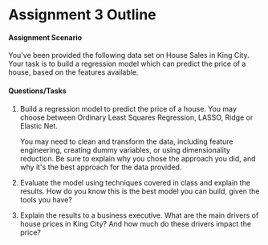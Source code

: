 # Assignment 3 Outline

#### Assignment Scenario

You've been provided the following data set on House Sales in King City. Your task is to build a regression model which can predict the price of a house, based on the features available.

#### Questions/Tasks

1. Build a regression model to predict the price of a house. You may choose between Ordinary Least Squares Regression, LASSO, Ridge or Elastic Net.

    You may need to clean and transform the data, including feature engineering, creating dummy variables, or using dimensionality reduction.
    Be sure to explain why you chose the approach you did, and why it's the best approach for the data provided.

2. Evaluate the model using techniques covered in class and explain the results. How do you know this is the best model you can build, given the tools you have?

3. Explain the results to a business executive. What are the main drivers of house prices in King City? And how much do these drivers impact the price?